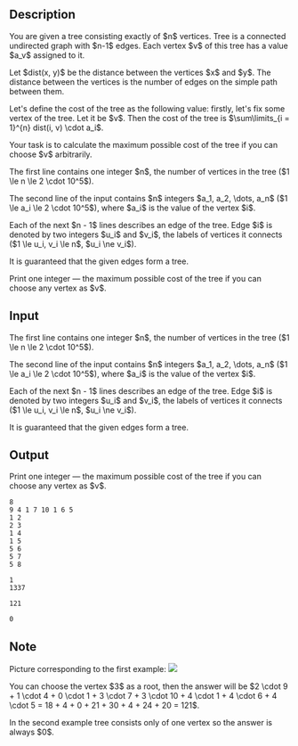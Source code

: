 ## Description

<div><p>You are given a tree consisting exactly of $n$ vertices. Tree is a connected undirected graph with $n-1$ edges. Each vertex $v$ of this tree has a value $a_v$ assigned to it.</p><p>Let $dist(x, y)$ be the distance between the vertices $x$ and $y$. The distance between the vertices is the number of edges on the simple path between them.</p><p>Let's define the cost of the tree as the following value: firstly, let's fix some vertex of the tree. Let it be $v$. Then the cost of the tree is $\sum\limits_{i = 1}^{n} dist(i, v) \cdot a_i$.</p><p>Your task is to calculate the <span class="tex-font-style-bf">maximum possible cost</span> of the tree if you can choose $v$ arbitrarily.</p></div><div class="input-specification"><p>The first line contains one integer $n$, the number of vertices in the tree ($1 \le n \le 2 \cdot 10^5$).</p><p>The second line of the input contains $n$ integers $a_1, a_2, \dots, a_n$ ($1 \le a_i \le 2 \cdot 10^5$), where $a_i$ is the value of the vertex $i$.</p><p>Each of the next $n - 1$ lines describes an edge of the tree. Edge $i$ is denoted by two integers $u_i$ and $v_i$, the labels of vertices it connects ($1 \le u_i, v_i \le n$, $u_i \ne v_i$).</p><p>It is guaranteed that the given edges form a tree.</p></div><div class="output-specification"><p>Print one integer — the <span class="tex-font-style-bf">maximum possible cost</span> of the tree if you can choose any vertex as $v$.</p></div>

## Input

<p>The first line contains one integer $n$, the number of vertices in the tree ($1 \le n \le 2 \cdot 10^5$).</p><p>The second line of the input contains $n$ integers $a_1, a_2, \dots, a_n$ ($1 \le a_i \le 2 \cdot 10^5$), where $a_i$ is the value of the vertex $i$.</p><p>Each of the next $n - 1$ lines describes an edge of the tree. Edge $i$ is denoted by two integers $u_i$ and $v_i$, the labels of vertices it connects ($1 \le u_i, v_i \le n$, $u_i \ne v_i$).</p><p>It is guaranteed that the given edges form a tree.</p>

## Output

<p>Print one integer — the <span class="tex-font-style-bf">maximum possible cost</span> of the tree if you can choose any vertex as $v$.</p>





```input1
8
9 4 1 7 10 1 6 5
1 2
2 3
1 4
1 5
5 6
5 7
5 8
```




```input2
1
1337
```




```output1
121
```




```output2
0
```



## Note

<p>Picture corresponding to the first example: <img class="tex-graphics" src="file://AigwMvdq.png" style="max-width: 100.0%;max-height: 100.0%;"></p><p>You can choose the vertex $3$ as a root, then the answer will be $2 \cdot 9 + 1 \cdot 4 + 0 \cdot 1 + 3 \cdot 7 + 3 \cdot 10 + 4 \cdot 1 + 4 \cdot 6 + 4 \cdot 5 = 18 + 4 + 0 + 21 + 30 + 4 + 24 + 20 = 121$.</p><p>In the second example tree consists only of one vertex so the answer is always $0$.</p>
